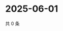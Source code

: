 # 2025-06-01

共 0 条

<!-- BEGIN ZHIHUQUESTIONS -->
<!-- 最后更新时间 Sun Jun 01 2025 20:19:51 GMT+0800 (China Standard Time) -->

<!-- END ZHIHUQUESTIONS -->
